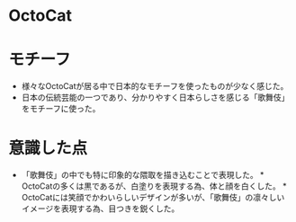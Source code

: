 # OctoCat
# モチーフ
* 様々なOctoCatが居る中で日本的なモチーフを使ったものが少なく感じた。
* 日本の伝統芸能の一つであり、分かりやすく日本らしさを感じる「歌舞伎」をモチーフに使った。
# 意識した点
* 「歌舞伎」の中でも特に印象的な隈取を描き込むことで表現した。
*　OctoCatの多くは黒であるが、白塗りを表現する為、体と顔を白くした。
*　OctoCatには笑顔でかわいらしいデザインが多いが、「歌舞伎」の凛々しいイメージを表現する為、目つきを鋭くした。

